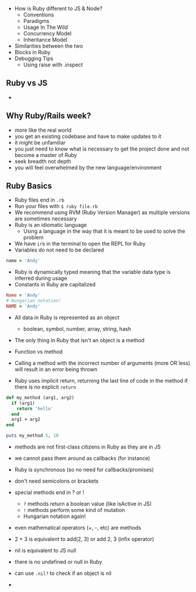 * How is Ruby different to JS & Node?
  * Conventions
  * Paradigms
  * Usage In The Wild
  * Concurrency Model
  * Inheritance Model
* Similarities between the two
* Blocks in Ruby
* Debugging Tips
  * Using raise with .inspect
  
## Ruby vs JS
-  

## Why Ruby/Rails week?
- more like the real world
- you get an existing codebase and have to make updates to it
- it might be unfamiliar
- you just need to know what is necessary to get the project done and not become a master of Ruby
- seek breadth not depth
- you will feel overwhelmed by the new language/environment

## Ruby Basics
- Ruby files end in `.rb`
- Run your files with `$ ruby file.rb`
- We recommend using RVM (Ruby Version Manager) as multiple versions are sometimes necessary
- Ruby is an idiomatic language
  - Using a language in the way that it is meant to be used to solve the problem
- We have `irb` in the terminal to open the REPL for Ruby
- Variables do not need to be declared

```rb
name = 'Andy'
```

- Ruby is dynamically typed meaning that the variable data type is inferred during usage
- Constants in Ruby are capitalized

```rb
Name = 'Andy'
# Hungarian notation!
NAME = 'Andy'
```

- All data in Ruby is represented as an object
  - boolean, symbol, number, array, string, hash

- The only thing in Ruby that isn't an object is a method
- Function vs method
- Calling a method with the incorrect number of arguments (more OR less) will result in an error being thrown
- Ruby uses implicit return, returning the last line of code in the method if there is no explicit `return`

```rb
def my_method (arg1, arg2)
  if (arg1)
    return 'hello'
  end
  arg1 + arg2
end

puts my_method 5, 10
```

- methods are not first-class citizens in Ruby as they are in JS
- we cannot pass them around as callbacks (for instance)
- Ruby is synchronous (so no need for callbacks/promises)

- don't need semicolons or brackets
- special methods end in ? or !
  - `?` methods return a boolean value (like isActive in JS)
  - `!` methods perform some kind of mutation
  - Hungarian notation again!

- even mathematical operators (+, -, etc) are methods
- 2 + 3 is equivalent to add(2, 3) or add 2, 3 (infix operator)

- nil is equivalent to JS null
- there is no undefined or null in Ruby
- can use `.nil?` to check if an object is nil

- 
